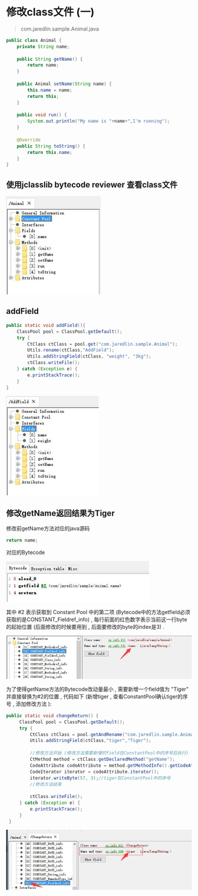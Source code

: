 # 修改class文件 (一)

> com.jaredlin.sample.Animal.java

```java
public class Animal {
    private String name;

    public String getName() {
        return name;
    }

    public Animal setName(String name) {
        this.name = name;
        return this;
    }

    public void run() {
        System.out.println("My name is "+name+",I'm running");
    }

    @Override
    public String toString() {
        return this.name;
    }
}
```

## 使用jclasslib bytecode reviewer 查看class文件

![](pics/1.jpg)

## addField

```java
public static void addField(){
    ClassPool pool = ClassPool.getDefault();
    try {
        CtClass ctClass = pool.get("com.jaredlin.sample.Animal");
        Utils.rename(ctClass,"AddField");
        Utils.addStringField(ctClass, "weight", "3kg");
        ctClass.writeFile();
    } catch (Exception e) {
        e.printStackTrace();
    }
}
```
![](pics/2.jpg)

## 修改getName返回结果为Tiger
修改前getName方法对应的java源码
```java
return name;
```

对应的Bytecode

![](pics/3.jpg)

其中 #2 表示获取到 Constant Pool 中的第二项 (Bytecode中的方法getfield必须获取的是CONSTANT_Fieldref_info) , 每行前面的红色数字表示当前这一行byte的起始位置 (后面修改的时候要用到 , 后面要修改的byte的index是3) .

![](pics/4.jpg)

为了使得getName方法的Bytecode改动量最小 , 需要新增一个field值为 "Tiger" 并直接替换为#2的位置 , 代码如下 (新增tiger , 查看ConstantPool确认tiger的序号 , 添加修改方法 ):

```java
public static void changeReturn() {
     ClassPool pool = ClassPool.getDefault();
     try {
         CtClass ctClass = pool.getAndRename("com.jaredlin.sample.Animal","ChangeReturn");
         Utils.addStringField(ctClass,"tiger","Tiger");

         //修改方法开始 (修改方法需要新增的field在ConstantPool中的序号后执行)
         CtMethod method = ctClass.getDeclaredMethod("getName");
         CodeAttribute codeAttribute = method.getMethodInfo().getCodeAttribute();
         CodeIterator iterator = codeAttribute.iterator();
         iterator.writeByte(57, 3);//tiger在ConstantPool中的序号
         //修改方法结束

         ctClass.writeFile();
     } catch (Exception e) {
         e.printStackTrace();
     }
 }
```

![](pics/5.jpg)
